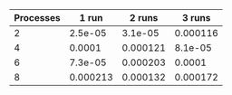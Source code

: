 | Processes | 1 run | 2 runs | 3 runs |
|-----------|-------|-------|-------|
| 2 | 2.5e-05 | 3.1e-05 | 0.000116 |
| 4 | 0.0001 | 0.000121 | 8.1e-05 |
| 6 | 7.3e-05 | 0.000203 | 0.0001 |
| 8 | 0.000213 | 0.000132 | 0.000172 |
